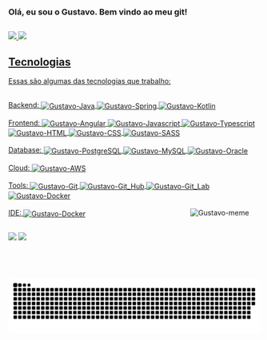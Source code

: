 ### Olá, eu sou o Gustavo. Bem vindo ao meu git!
##
<div>
  <a href="https://github.com/gustavopaco">
  <img height="180em" src="https://github-readme-stats.vercel.app/api?username=gustavopaco&show_icons=true&theme=dark&include_all_commits=true&count_private=true"/>
  <img height="180em" src="https://github-readme-stats.vercel.app/api/top-langs/?username=gustavopaco&layout=compact&langs_count=6&theme=dark"/>
</div>

## Tecnologias
<div style="display: inline_block">
  <p>Essas são algumas das tecnologias que trabalho:</p>
  <br>
  <span>Backend: </span>
  <img align="center" alt="Gustavo-Java" title="Java" src="https://img.shields.io/badge/Java-content?logo=coffeescript&labelColor=1565C0&color=1565C0">
  <img align="center" alt="Gustavo-Spring" title="Spring" src="https://img.shields.io/badge/Spring-content?logo=spring&labelColor=424242&color=424242">
  <img align="center" alt="Gustavo-Kotlin" title="Kotlin" src="https://img.shields.io/badge/Kotlin-content?logo=kotlin&labelColor=424242&color=424242">
  <br><br>
  <span>Frontend: </span>
  <img align="center" alt="Gustavo-Angular" title="Angular" src="https://img.shields.io/badge/Angular-content?logo=angular&labelColor=FF3D00&color=FF3D00">
  <img align="center" alt="Gustavo-Javascript" title="Javascript" src="https://img.shields.io/badge/Javascript-content?logo=javascript&labelColor=212121&color=212121">
  <img align="center" alt="Gustavo-Typescript" title="Typescript" src="https://img.shields.io/badge/Typescript-content?logo=typescript&logoColor=FFFFFF&labelColor=0D61A9&color=0D61A9">
  <img align="center" alt="Gustavo-HTML" title="HTML5" src="https://img.shields.io/badge/HTML5-content?logo=html5&logoColor=FFFFFF&labelColor=E65100&color=E65100">
  <img align="center" alt="Gustavo-CSS" title="CSS3" src="https://img.shields.io/badge/CSS3-content?logo=css3&logoColor=FFFFFF&labelColor=0277BD&color=0277BD">
  <img align="center" alt="Gustavo-SASS" title="SASS" src="https://img.shields.io/badge/SASS-content?logo=sass&logoColor=FFFFFF&labelColor=F06292&color=F06292">
  <br><br>
  <span>Database: </span>
  <img align="center" alt="Gustavo-PostgreSQL" title="PostgreSQL" src="https://img.shields.io/badge/PostreSQL-content?logo=postgresql&logoColor=FFFFFF&labelColor=0277BD&color=0277BD">
  <img align="center" alt="Gustavo-MySQL" title="MySQL" src="https://img.shields.io/badge/MySQL-content?logo=mysql&logoColor=FFFFFF&labelColor=018FB4&color=018FB4">
  <img align="center" alt="Gustavo-Oracle" title="Oracle" src="https://img.shields.io/badge/Oracle-content?logo=oracle&logoColor=FFFFFF&labelColor=EF0F14&color=EF0F14">
  <br><br>
  <span>Cloud: </span>
  <img align="center" alt="Gustavo-AWS" title="Amazon Cloud" src="https://img.shields.io/badge/AWS_Cloud-content?logo=amazonaws&logoColor=FFFFFF&labelColor=FF9900&color=FF9900">
  <br><br>
  <span>Tools: </span>
  <img align="center" alt="Gustavo-Git" title="Git" src="https://img.shields.io/badge/Git-content?logo=git&labelColor=424242&color=424242">
  <img align="center" alt="Gustavo-Git_Hub" title="Git Hub" src="https://img.shields.io/badge/Git_Hub-content?logo=github&logoColor=FFFFFF&labelColor=424242&color=424242">
  <img align="center" alt="Gustavo-Git_Lab" title="Git Lab" src="https://img.shields.io/badge/Git_Lab-content?logo=gitlab&labelColor=424242&color=424242">
  <img align="center" alt="Gustavo-Docker" title="Docker" src="https://img.shields.io/badge/Docker-content?logo=docker&logoColor=FFFFFF&labelColor=0288D1&color=0288D1">
  <br><br>
  <span>IDE: </span>
  <img align="center" alt="Gustavo-Docker" title="Docker" src="https://img.shields.io/badge/Intellij_IDEA-content?logo=intellijidea&labelColor=424242&color=424242">
  <img align="right" height="140" width="140" alt="Gustavo-meme" src="https://cdn.discordapp.com/attachments/571455633711169587/876293684860186694/Webp.net-gifmaker.gif">
</div>
  
##

<div> 
  <a href = "mailto:gustavopaco@gmail.com" target="_blank"><img src="https://img.shields.io/badge/GMAIL-c?style=for-the-badge&logo=gmail&labelColor=424242&color=424242" target="_blank"></a>
  <a href="https://www.linkedin.com/in/gustavo-paco-99977520b" target="_blank"><img src="https://img.shields.io/badge/-LinkedIn-%230077B5?style=for-the-badge&logo=linkedin&logoColor=white" target="_blank"></a> 

  ![Snake animation](https://github.com/gustavopaco/gustavopaco/blob/output/github-contribution-grid-snake.svg)
</div>
  
##
  
<!--
**gustavopaco/gustavopaco** is a ✨ _special_ ✨ repository because its `README.md` (this file) appears on your GitHub profile.

Here are some ideas to get you started:

- 🔭 I’m currently working on ...
- 🌱 I’m currently learning ...
- 👯 I’m looking to collaborate on ...
- 🤔 I’m looking for help with ...
- 💬 Ask me about ...
- 📫 How to reach me: ...
- 😄 Pronouns: ...
- ⚡ Fun fact: ...
-->
